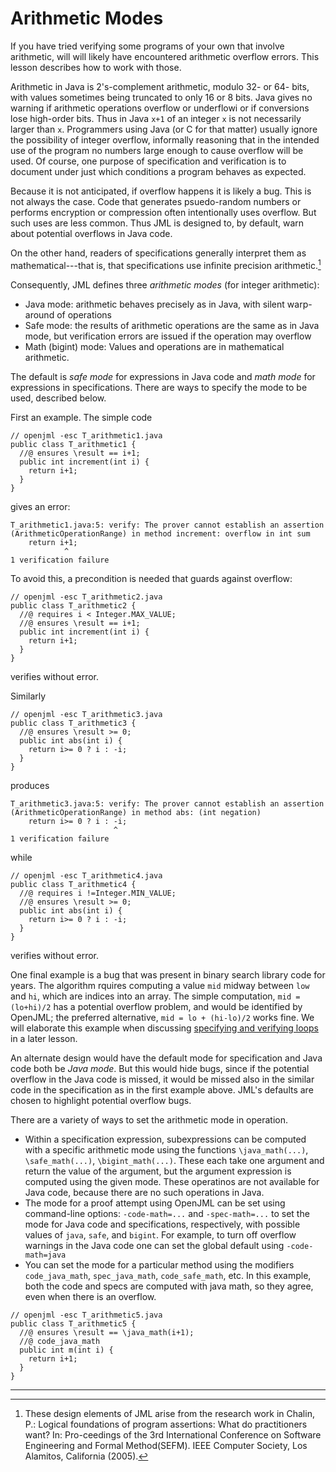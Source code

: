 # Arithmetic Modes

If you have tried verifying some programs of your own that involve arithmetic,
will will likely have encountered arithmetic overflow errors. This lesson
describes how to work with those.

Arithmetic in Java is 2's-complement arithmetic, modulo 32- or 64- bits,
with values sometimes being truncated to only 16 or 8 bits.
Java gives no warning if arithmetic operations overflow or underflowi
or if conversions lose high-order bits.
Thus in Java `x+1` of an integer `x` is not necessarily larger than `x`.
Programmers using Java (or C for that matter) usually ignore the possibility
of integer overflow, informally reasoning that in the intended use of the
program no numbers large enough to cause overflow will be used.
Of course, one purpose of specification and verification is to document 
under just which conditions a program behaves as expected.

Because it is not anticipated, if overflow happens it is likely a bug.
This is not always the case. Code that generates psuedo-random numbers or
performs encryption or compression often intentionally uses overflow. But 
such uses are less common. Thus JML is designed to, by default, warn about
potential overflows in Java code.

On the other hand, readers of specifications generally interpret them
as mathematical---that is, that specifications use infinite precision arithmetic.[^1]

[^1]: These design elements of JML arise from the research work in Chalin, P.: Logical foundations of program assertions: What do practitioners want? In: Pro-ceedings of the 3rd International Conference on Software Engineering and Formal Method(SEFM). IEEE Computer Society, Los Alamitos, California (2005).

Consequently, JML defines three *arithmetic modes* (for integer arithmetic):

* Java mode: arithmetic behaves precisely as in Java, with silent warp-around of operations
* Safe mode: the results of arithmetic operations are the same as in Java mode, but verification errors are issued if the operation may overflow
* Math (bigint) mode: Values and operations are in mathematical arithmetic.

The default is *safe mode* for expressions in Java code and *math mode* for
expressions in specifications. There are ways to specify the mode to be used,
described below.

First an example. The simple code
```
// openjml -esc T_arithmetic1.java
public class T_arithmetic1 {
  //@ ensures \result == i+1;
  public int increment(int i) {
    return i+1;
  }
}
```
gives an error:
```
T_arithmetic1.java:5: verify: The prover cannot establish an assertion (ArithmeticOperationRange) in method increment: overflow in int sum
    return i+1;
            ^
1 verification failure
```
To avoid this, a precondition is needed that guards against overflow:
```
// openjml -esc T_arithmetic2.java
public class T_arithmetic2 {
  //@ requires i < Integer.MAX_VALUE;
  //@ ensures \result == i+1;
  public int increment(int i) {
    return i+1;
  }
}
```
verifies without error.

Similarly
```
// openjml -esc T_arithmetic3.java
public class T_arithmetic3 {
  //@ ensures \result >= 0;
  public int abs(int i) {
    return i>= 0 ? i : -i;
  }
}
```
produces
```
T_arithmetic3.java:5: verify: The prover cannot establish an assertion (ArithmeticOperationRange) in method abs: (int negation)
    return i>= 0 ? i : -i;
                       ^
1 verification failure
```
while
```
// openjml -esc T_arithmetic4.java
public class T_arithmetic4 {
  //@ requires i !=Integer.MIN_VALUE;
  //@ ensures \result >= 0;
  public int abs(int i) {
    return i>= 0 ? i : -i;
  }
}
```
verifies without error.

One final example is a bug that was present in binary search library code for years. The algorithm rquires computing a value `mid` midway between `low` and `hi`, which are indices into an array. The simple computation, `mid = (lo+hi)/2`
has a potential overflow problem, and would be identified by OpenJML;
the preferred alternative, `mid = lo + (hi-lo)/2` works fine.
We will elaborate this example when discussing [specifying and verifying loops](Loops) in a later lesson.

An alternate design would have the default mode for specification and Java
code both be *Java mode*. But this would hide bugs, since if the potential
overflow in the Java code is missed, it would be missed also in the 
similar code in the specification as in the first example above.
JML's defaults are chosen to highlight potential overflow bugs.

There are a variety of ways to set the arithmetic mode in operation.
* Within a specification expression, subexpressions can be computed with a
specific arithmetic mode using the functions `\java_math(...)`, `\safe_math(...)`, `\bigint_math(...)`.
These each take one argument and return the value of the argument, but the
argument expression is computed using the given mode. These operatinos are
not available for Java code, because there are no such operations in Java.
* The mode for a proof attempt using OpenJML can be set using command-line options: `-code-math=...` and `-spec-math=...` to set the mode for Java code and specifications, respectively, with possible values of `java`, `safe`, and `bigint`.
For example, to turn off overflow warnings in the Java code one can set the global default using `-code-math=java`
* You can set the mode for a particular method using the modifiers
`code_java_math`, `spec_java_math`, `code_safe_math`, etc.
In this example, both the code and specs are computed with java math, so they agree, even when there is an overflow.
```
// openjml -esc T_arithmetic5.java
public class T_arithmetic5 {
  //@ ensures \result == \java_math(i+1);
  //@ code_java_math
  public int m(int i) { 
    return i+1;
  }
}
```

<hr>
